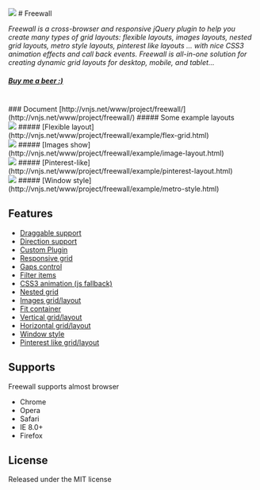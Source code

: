 <img src='https://raw.github.com/kombai/freewall/master/i/freewall.png'>
# Freewall

_Freewall is a cross-browser and responsive jQuery plugin to help you create many types of grid layouts: flexible layouts, images layouts, nested grid layouts, metro style layouts, pinterest like layouts ... with nice CSS3 animation effects and call back events. Freewall is all-in-one solution for creating dynamic grid layouts for desktop, mobile, and tablet..._
##### [Buy me a beer :)](https://www.paypal.com/cgi-bin/webscr?cmd=_s-xclick&hosted_button_id=SZSGB3GJ3T4VU)
<br>
### Document [http://vnjs.net/www/project/freewall/](http://vnjs.net/www/project/freewall/)
##### Some example layouts
<br>
<img src='https://raw.github.com/kombai/freewall/master/i/flex.png'>
##### [Flexible layout](http://vnjs.net/www/project/freewall/example/flex-grid.html)
<br>
<img src='https://raw.github.com/kombai/freewall/master/i/image.png'>
##### [Images show](http://vnjs.net/www/project/freewall/example/image-layout.html)
<br>
<img src='https://raw.github.com/kombai/freewall/master/i/pinterest.png'>
##### [Pinterest-like](http://vnjs.net/www/project/freewall/example/pinterest-layout.html)
<br>
<img src='https://raw.github.com/kombai/freewall/master/i/metro.png'>
##### [Window style](http://vnjs.net/www/project/freewall/example/metro-style.html)

## Features
* [Draggable support](http://vnjs.net/www/project/freewall/example/draggable.html)
* [Direction support](http://vnjs.net/www/project/freewall/example/direction.html)
* [Custom Plugin](http://vnjs.net/www/project/freewall/example/centering-grid.html)
* [Responsive grid](http://vnjs.net/www/project/freewall/)
* [Gaps control](http://vnjs.net/www/project/freewall/404.html)
* [Filter items](http://vnjs.net/www/project/freewall/example/demo-filter.html)
* [CSS3 animation (js fallback)](http://vnjs.net/www/project/freewall/example/css-animate.html)
* [Nested grid](http://vnjs.net/www/project/freewall/example/nested-grid.html)
* [Images grid/layout](http://vnjs.net/www/project/freewall/example/image-layout.html)
* [Fit container](http://vnjs.net/www/project/freewall/example/fit-zone.html)
* [Vertical grid/layout](http://vnjs.net/www/project/freewall/)
* [Horizontal grid/layout](http://vnjs.net/www/project/freewall/example/fit-height.html)
* [Window style](http://vnjs.net/www/project/freewall/example/metro-style.html)
* [Pinterest like grid/layout](http://vnjs.net/www/project/freewall/example/pinterest-layout.html)

## Supports
Freewall supports almost browser
* Chrome
* Opera
* Safari
* IE 8.0+
* Firefox

## License
Released under the MIT license
